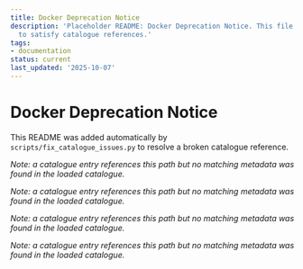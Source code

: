 ```yaml
---
title: Docker Deprecation Notice
description: 'Placeholder README: Docker Deprecation Notice. This file was auto-generated
  to satisfy catalogue references.'
tags:
- documentation
status: current
last_updated: '2025-10-07'
---
```


# Docker Deprecation Notice

This README was added automatically by `scripts/fix_catalogue_issues.py` to resolve a broken catalogue reference.


*Note: a catalogue entry references this path but no matching metadata was found in the loaded catalogue.*



*Note: a catalogue entry references this path but no matching metadata was found in the loaded catalogue.*



*Note: a catalogue entry references this path but no matching metadata was found in the loaded catalogue.*



*Note: a catalogue entry references this path but no matching metadata was found in the loaded catalogue.*
